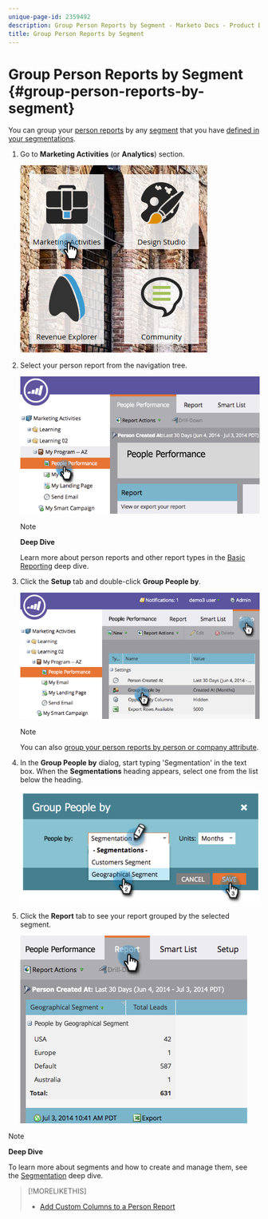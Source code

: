 ```yaml
---
unique-page-id: 2359492
description: Group Person Reports by Segment - Marketo Docs - Product Documentation
title: Group Person Reports by Segment
---
```


# Group Person Reports by Segment {#group-person-reports-by-segment}

You can group your  [person reports](https://docs.marketo.com/display/docs/basic+reporting) by any  [segment](https://docs.marketo.com/display/docs/basic+reporting) that you have  [defined in your segmentations](create-a-segmentation.md).

1. Go to **Marketing Activities** (or **Analytics**) section.

   ![](assets/image2017-3-28-8-3a43-3a9.png)

1. Select your person report from the navigation tree.

   ![](assets/image2017-3-28-9-3a25-3a0.png)

   >[!NOTE]
   >
   >**Deep Dive**
   >
   >
   >Learn more about person reports and other report types in the [Basic Reporting](https://docs.marketo.com/display/docs/basic+reporting) deep dive.

1. Click the **Setup** tab and double-click **Group People by**.

   ![](assets/image2017-3-28-9-3a25-3a22.png)

   >[!NOTE]
   >
   >You can also [group your person reports by person or company attribute](https://docs.marketo.com/display/DOCS/Group+Person+Reports+by+Attribute).

1. In the **Group People by** dialog, start typing 'Segmentation' in the text box. When the **Segmentations** heading appears, select one from the list below the heading.

   ![](assets/image2017-3-28-9-3a25-3a55.png)

1. Click the **Report** tab to see your report grouped by the selected segment.

   ![](assets/image2017-3-28-9-3a26-3a13.png)

>[!NOTE]
>
>**Deep Dive**
>
>To learn more about segments and how to create and manage them, see the [Segmentation](https://docs.marketo.com/display/docs/segmentation+and+snippets) deep dive.

>[!MORELIKETHIS]
>
>* [Add Custom Columns to a Person Report](../../../../product-docs/reporting/basic-reporting/editing-reports/add-custom-columns-to-a-person-report.md)
>

